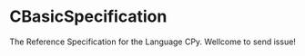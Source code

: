 CBasicSpecification
===================

The Reference Specification for the Language CPy.
Wellcome to send issue!
